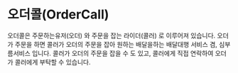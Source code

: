 # 오더콜(OrderCall)
오더콜은 주문하는유저(오더) 와 주문을 잡는 라이더(콜러) 로 이루어져 있습니다.
오더가 주문을 하면 콜러가 오더의 주문을 잡아 원하는 배달을하는 배달대행 서비스 겸, 심부름서비스 입니다.
콜러가 오더의 주문을 잡을 수 도 있고, 콜러에게 직접 연락하여 오더가 콜러에게 부탁할 수 있습니다.